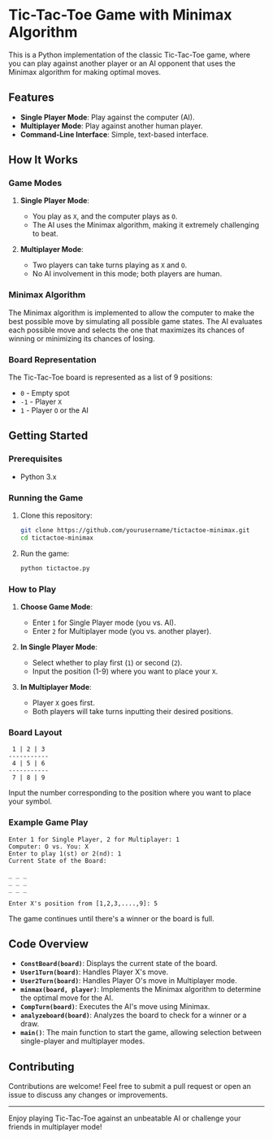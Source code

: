 # Tic-Tac-Toe Game with Minimax Algorithm

This is a Python implementation of the classic Tic-Tac-Toe game, where you can play against another player or an AI opponent that uses the Minimax algorithm for making optimal moves.

## Features

- **Single Player Mode**: Play against the computer (AI).
- **Multiplayer Mode**: Play against another human player.
- **Command-Line Interface**: Simple, text-based interface.

## How It Works

### Game Modes

1. **Single Player Mode**: 
    - You play as `X`, and the computer plays as `O`.
    - The AI uses the Minimax algorithm, making it extremely challenging to beat.
    
2. **Multiplayer Mode**:
    - Two players can take turns playing as `X` and `O`.
    - No AI involvement in this mode; both players are human.

### Minimax Algorithm

The Minimax algorithm is implemented to allow the computer to make the best possible move by simulating all possible game states. The AI evaluates each possible move and selects the one that maximizes its chances of winning or minimizing its chances of losing.

### Board Representation

The Tic-Tac-Toe board is represented as a list of 9 positions:

- `0` - Empty spot
- `-1` - Player `X`
- `1` - Player `O` or the AI

## Getting Started

### Prerequisites

- Python 3.x

### Running the Game

1. Clone this repository:

   ```bash
   git clone https://github.com/yourusername/tictactoe-minimax.git
   cd tictactoe-minimax
   ```

2. Run the game:

   ```bash
   python tictactoe.py
   ```

### How to Play

1. **Choose Game Mode**:
   - Enter `1` for Single Player mode (you vs. AI).
   - Enter `2` for Multiplayer mode (you vs. another player).
   
2. **In Single Player Mode**:
   - Select whether to play first (`1`) or second (`2`).
   - Input the position (1-9) where you want to place your `X`.

3. **In Multiplayer Mode**:
   - Player `X` goes first.
   - Both players will take turns inputting their desired positions.

### Board Layout

```
 1 | 2 | 3 
-----------
 4 | 5 | 6 
-----------
 7 | 8 | 9 
```

Input the number corresponding to the position where you want to place your symbol.

### Example Game Play

```
Enter 1 for Single Player, 2 for Multiplayer: 1
Computer: O vs. You: X
Enter to play 1(st) or 2(nd): 1
Current State of the Board:

_ _ _ 
_ _ _ 
_ _ _ 

Enter X's position from [1,2,3,....,9]: 5
```

The game continues until there's a winner or the board is full.

## Code Overview

- **`ConstBoard(board)`**: Displays the current state of the board.
- **`User1Turn(board)`**: Handles Player X's move.
- **`User2Turn(board)`**: Handles Player O's move in Multiplayer mode.
- **`minmax(board, player)`**: Implements the Minimax algorithm to determine the optimal move for the AI.
- **`CompTurn(board)`**: Executes the AI's move using Minimax.
- **`analyzeboard(board)`**: Analyzes the board to check for a winner or a draw.
- **`main()`**: The main function to start the game, allowing selection between single-player and multiplayer modes.

## Contributing

Contributions are welcome! Feel free to submit a pull request or open an issue to discuss any changes or improvements.

---

Enjoy playing Tic-Tac-Toe against an unbeatable AI or challenge your friends in multiplayer mode!
